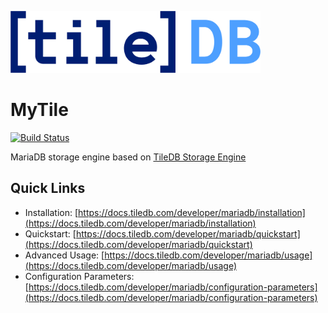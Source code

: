 <a href="https://tiledb.com"><img src="https://github.com/TileDB-Inc/TileDB/raw/dev/doc/source/_static/tiledb-logo_color_no_margin_@4x.png" alt="TileDB logo" width="400"></a>
# MyTile

[![Build Status](https://dev.azure.com/TileDB-Inc/CI/_apis/build/status/TileDB-Inc.TileDB-MariaDB?branchName=master)](https://dev.azure.com/TileDB-Inc/CI/_build/latest?definitionId=10&branchName=master)

MariaDB storage engine based on [TileDB Storage Engine](https://github.com/TileDB-Inc/TileDB)


## Quick Links

- Installation: [https://docs.tiledb.com/developer/mariadb/installation](https://docs.tiledb.com/developer/mariadb/installation)
- Quickstart: [https://docs.tiledb.com/developer/mariadb/quickstart](https://docs.tiledb.com/developer/mariadb/quickstart)
- Advanced Usage: [https://docs.tiledb.com/developer/mariadb/usage](https://docs.tiledb.com/developer/mariadb/usage)
- Configuration Parameters: [https://docs.tiledb.com/developer/mariadb/configuration-parameters](https://docs.tiledb.com/developer/mariadb/configuration-parameters)
